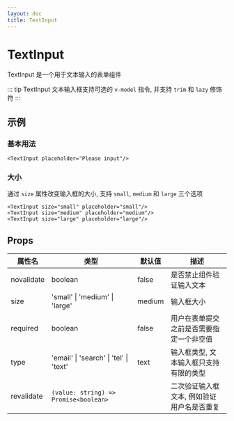```yaml
---
layout: doc
title: TextInput
---
```


<script setup>
import { Form, TextInput } from '../../src/index';
</script>

# TextInput

TextInput 是一个用于文本输入的表单组件

::: tip
TextInput 文本输入框支持可选的 `v-model` 指令, 并支持 `trim` 和 `lazy` 修饰符
:::

## 示例

### 基本用法

<Form style="margin-top: 16px;">
  <TextInput placeholder="Please input"/>
</Form>

```vue
<TextInput placeholder="Please input"/>
```

### 大小

通过 `size` 属性改变输入框的大小, 支持 `small`, `medium` 和 `large` 三个选项

<Form>
  <TextInput size="small" placeholder="small" style="display: block; margin-bottom: 8px;"/>
  <TextInput placeholder="medium" style="display: block; margin-bottom: 8px;"/>
  <TextInput size="large" placeholder="large" style="display: block;"/>
</Form>

```vue
<TextInput size="small" placeholder="small"/>
<TextInput size="medium" placeholder="medium"/>
<TextInput size="large" placeholder="large"/>
```

## Props

| 属性名        | 类型                                     | 默认值    | 描述                     |
|------------|----------------------------------------|--------|------------------------|
| novalidate | boolean                                | false  | 是否禁止组件验证输入文本           |
| size       | 'small' \| 'medium' \| 'large'         | medium | 输入框大小                  |
| required   | boolean                                | false  | 用户在表单提交之前是否需要指定一个非空值   |
| type       | 'email' \| 'search' \| 'tel' \| 'text' | text   | 输入框类型, 文本输入框只支持有限的类型   |
| revalidate | `(value: string) => Promise<boolean>`  |        | 二次验证输入框文本, 例如验证用户名是否重复 |

<style lang="scss">
@use '../../src/stylesheet/index.scss';
</style>
